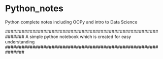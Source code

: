 # Python_notes
Python complete notes including OOPy and intro to Data Science

###############################################################
A simple python notebook which is created for easy understanding
###############################################################
